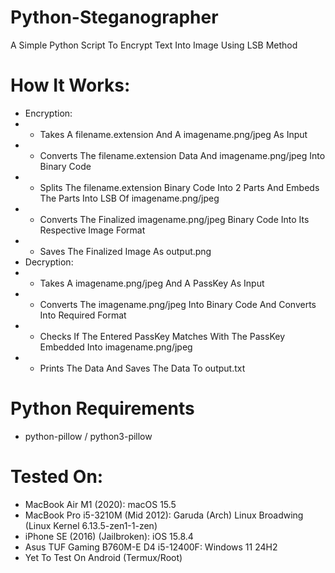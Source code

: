 # Python-Steganographer
A Simple Python Script To Encrypt Text Into Image Using LSB Method
# How It Works:
- Encryption:
- - Takes A filename.extension And A imagename.png/jpeg As Input
- - Converts The filename.extension Data And imagename.png/jpeg Into Binary Code
- - Splits The filename.extension Binary Code Into 2 Parts And Embeds The Parts Into LSB Of imagename.png/jpeg
- - Converts The Finalized imagename.png/jpeg Binary Code Into Its Respective Image Format
- - Saves The Finalized Image As output.png
- Decryption:
- - Takes A imagename.png/jpeg And A PassKey As Input
- - Converts The imagename.png/jpeg Into Binary Code And Converts Into Required Format
- - Checks If The Entered PassKey Matches With The PassKey Embedded Into imagename.png/jpeg
- - Prints The Data And Saves The Data To output.txt
# Python Requirements
- python-pillow / python3-pillow
# Tested On:
- MacBook Air M1 (2020): macOS 15.5
- MacBook Pro i5-3210M (Mid 2012): Garuda (Arch) Linux Broadwing (Linux Kernel 6.13.5-zen1-1-zen)
- iPhone SE (2016) (Jailbroken): iOS 15.8.4
- Asus TUF Gaming B760M-E D4 i5-12400F: Windows 11 24H2
- Yet To Test On Android (Termux/Root)
